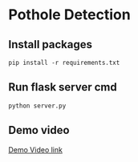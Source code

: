 # Pothole Detection

## Install packages

    pip install -r requirements.txt
    
## Run flask server cmd
    python server.py

## Demo video

[Demo Video link](https://www.youtube.com/watch?v=6ZZW1p4t4pc)

